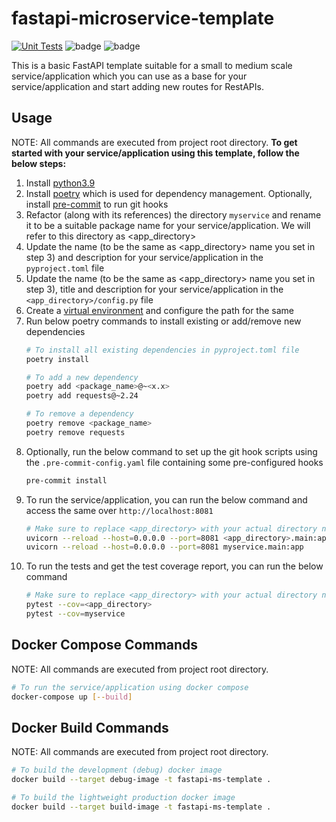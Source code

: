# fastapi-microservice-template
[![Unit Tests](https://github.com/vatsalgotawala/fastapi-microservice-template/actions/workflows/unit_tests.yaml/badge.svg)](https://github.com/vatsalgotawala/fastapi-microservice-template/actions/workflows/unit_tests.yaml) ![badge](https://img.shields.io/endpoint?url=https://gist.githubusercontent.com/vatsalgotawala/c9b21a3c7d5038f5ddd64ac4f27ca416/raw/fastapi-microservice-template-coverage.json) ![badge](https://img.shields.io/github/license/vatsalgotawala/fastapi-microservice-template?color=5cd65c&label=License&labelColor=36404a&style=plastic&logo=github&logoColor=a6a6a6)

This is a basic FastAPI template suitable for a small to medium scale service/application which you can use as a base for your service/application and start adding new routes for RestAPIs.

## Usage
NOTE: All commands are executed from project root directory.
**To get started with your service/application using this template, follow the below steps:**
1. Install [python3.9](https://www.python.org/downloads/)
2. Install [poetry](https://pypi.org/project/poetry/) which is used for dependency management. Optionally, install [pre-commit](https://pre-commit.com/) to run git hooks
3. Refactor (along with its references) the directory `myservice` and rename it to be a suitable package name for your service/application. We will refer to this directory as <app_directory>
4. Update the name (to be the same as <app_directory> name you set in step 3) and description for your service/application in the `pyproject.toml` file
5. Update the name (to be the same as <app_directory> name you set in step 3), title and description for your service/application in the `<app_directory>/config.py` file
6. Create a [virtual environment](https://docs.python.org/3/library/venv.html) and configure the path for the same
7. Run below poetry commands to install existing or add/remove new dependencies
    ```bash
    # To install all existing dependencies in pyproject.toml file
    poetry install

    # To add a new dependency
    poetry add <package_name>@~<x.x>
    poetry add requests@~2.24

    # To remove a dependency
    poetry remove <package_name>
    poetry remove requests
    ```
8. Optionally, run the below command to set up the git hook scripts using the `.pre-commit-config.yaml` file containing some pre-configured hooks
    ```bash
    pre-commit install
    ```
9. To run the service/application, you can run the below command and access the same over `http://localhost:8081`
    ```bash
    # Make sure to replace <app_directory> with your actual directory name
    uvicorn --reload --host=0.0.0.0 --port=8081 <app_directory>.main:app
    uvicorn --reload --host=0.0.0.0 --port=8081 myservice.main:app
    ```
10. To run the tests and get the test coverage report, you can run the below command
    ```bash
    # Make sure to replace <app_directory> with your actual directory name
    pytest --cov=<app_directory>
    pytest --cov=myservice
    ```

## Docker Compose Commands
NOTE: All commands are executed from project root directory.
```bash
# To run the service/application using docker compose
docker-compose up [--build]
```

## Docker Build Commands
NOTE: All commands are executed from project root directory.
```bash
# To build the development (debug) docker image
docker build --target debug-image -t fastapi-ms-template .

# To build the lightweight production docker image
docker build --target build-image -t fastapi-ms-template .
```
